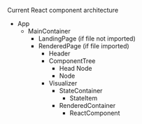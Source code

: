 Current React component architecture

- App
  - MainContainer
    - LandingPage (if file not imported)
    - RenderedPage (if file imported)
      - Header
      - ComponentTree
        - Head Node
        - Node
      - Visualizer
        - StateContainer
          - StateItem
        - RenderedContainer
          - ReactComponent
